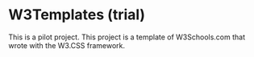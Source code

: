 # W3Templates (trial)
This is a pilot project.
This project is a template of W3Schools.com that wrote with the W3.CSS framework.

